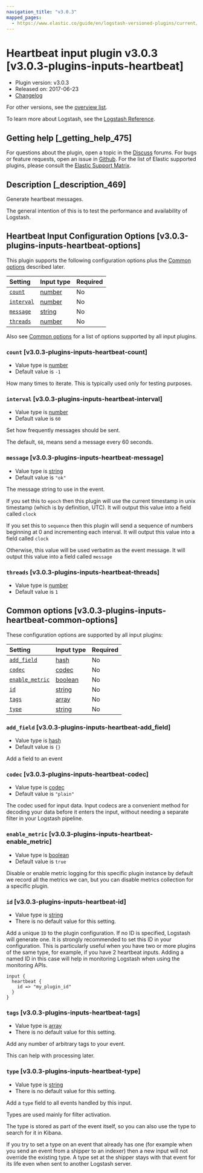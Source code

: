 ```yaml
---
navigation_title: "v3.0.3"
mapped_pages:
  - https://www.elastic.co/guide/en/logstash-versioned-plugins/current/v3.0.3-plugins-inputs-heartbeat.html
---
```


# Heartbeat input plugin v3.0.3 [v3.0.3-plugins-inputs-heartbeat]

* Plugin version: v3.0.3
* Released on: 2017-06-23
* [Changelog](https://github.com/logstash-plugins/logstash-input-heartbeat/blob/v3.0.3/CHANGELOG.md)

For other versions, see the [overview list](input-heartbeat-index.md).

To learn more about Logstash, see the [Logstash Reference](https://www.elastic.co/guide/en/logstash/current/index.html).

## Getting help [_getting_help_475]

For questions about the plugin, open a topic in the [Discuss](http://discuss.elastic.co) forums. For bugs or feature requests, open an issue in [Github](https://github.com/logstash-plugins/logstash-input-heartbeat). For the list of Elastic supported plugins, please consult the [Elastic Support Matrix](https://www.elastic.co/support/matrix#matrix_logstash_plugins).

## Description [_description_469]

Generate heartbeat messages.

The general intention of this is to test the performance and availability of Logstash.

## Heartbeat Input Configuration Options [v3.0.3-plugins-inputs-heartbeat-options]

This plugin supports the following configuration options plus the [Common options](v3-0-3-plugins-inputs-heartbeat.md#v3.0.3-plugins-inputs-heartbeat-common-options) described later.

| Setting | Input type | Required |
| :- | :- | :- |
| [`count`](v3-0-3-plugins-inputs-heartbeat.md#v3.0.3-plugins-inputs-heartbeat-count) | [number](/lsr/value-types.md#number) | No |
| [`interval`](v3-0-3-plugins-inputs-heartbeat.md#v3.0.3-plugins-inputs-heartbeat-interval) | [number](/lsr/value-types.md#number) | No |
| [`message`](v3-0-3-plugins-inputs-heartbeat.md#v3.0.3-plugins-inputs-heartbeat-message) | [string](/lsr/value-types.md#string) | No |
| [`threads`](v3-0-3-plugins-inputs-heartbeat.md#v3.0.3-plugins-inputs-heartbeat-threads) | [number](/lsr/value-types.md#number) | No |

Also see [Common options](v3-0-3-plugins-inputs-heartbeat.md#v3.0.3-plugins-inputs-heartbeat-common-options) for a list of options supported by all input plugins.

### `count` [v3.0.3-plugins-inputs-heartbeat-count]

* Value type is [number](/lsr/value-types.md#number)
* Default value is `-1`

How many times to iterate. This is typically used only for testing purposes.

### `interval` [v3.0.3-plugins-inputs-heartbeat-interval]

* Value type is [number](/lsr/value-types.md#number)
* Default value is `60`

Set how frequently messages should be sent.

The default, `60`, means send a message every 60 seconds.

### `message` [v3.0.3-plugins-inputs-heartbeat-message]

* Value type is [string](/lsr/value-types.md#string)
* Default value is `"ok"`

The message string to use in the event.

If you set this to `epoch` then this plugin will use the current timestamp in unix timestamp (which is by definition, UTC). It will output this value into a field called `clock`

If you set this to `sequence` then this plugin will send a sequence of numbers beginning at 0 and incrementing each interval. It will output this value into a field called `clock`

Otherwise, this value will be used verbatim as the event message. It will output this value into a field called `message`

### `threads` [v3.0.3-plugins-inputs-heartbeat-threads]

* Value type is [number](/lsr/value-types.md#number)
* Default value is `1`

## Common options [v3.0.3-plugins-inputs-heartbeat-common-options]

These configuration options are supported by all input plugins:

| Setting | Input type | Required |
| :- | :- | :- |
| [`add_field`](v3-0-3-plugins-inputs-heartbeat.md#v3.0.3-plugins-inputs-heartbeat-add_field) | [hash](/lsr/value-types.md#hash) | No |
| [`codec`](v3-0-3-plugins-inputs-heartbeat.md#v3.0.3-plugins-inputs-heartbeat-codec) | [codec](/lsr/value-types.md#codec) | No |
| [`enable_metric`](v3-0-3-plugins-inputs-heartbeat.md#v3.0.3-plugins-inputs-heartbeat-enable_metric) | [boolean](/lsr/value-types.md#boolean) | No |
| [`id`](v3-0-3-plugins-inputs-heartbeat.md#v3.0.3-plugins-inputs-heartbeat-id) | [string](/lsr/value-types.md#string) | No |
| [`tags`](v3-0-3-plugins-inputs-heartbeat.md#v3.0.3-plugins-inputs-heartbeat-tags) | [array](/lsr/value-types.md#array) | No |
| [`type`](v3-0-3-plugins-inputs-heartbeat.md#v3.0.3-plugins-inputs-heartbeat-type) | [string](/lsr/value-types.md#string) | No |

### `add_field` [v3.0.3-plugins-inputs-heartbeat-add_field]

* Value type is [hash](/lsr/value-types.md#hash)
* Default value is `{}`

Add a field to an event

### `codec` [v3.0.3-plugins-inputs-heartbeat-codec]

* Value type is [codec](/lsr/value-types.md#codec)
* Default value is `"plain"`

The codec used for input data. Input codecs are a convenient method for decoding your data before it enters the input, without needing a separate filter in your Logstash pipeline.

### `enable_metric` [v3.0.3-plugins-inputs-heartbeat-enable_metric]

* Value type is [boolean](/lsr/value-types.md#boolean)
* Default value is `true`

Disable or enable metric logging for this specific plugin instance by default we record all the metrics we can, but you can disable metrics collection for a specific plugin.

### `id` [v3.0.3-plugins-inputs-heartbeat-id]

* Value type is [string](/lsr/value-types.md#string)
* There is no default value for this setting.

Add a unique `ID` to the plugin configuration. If no ID is specified, Logstash will generate one. It is strongly recommended to set this ID in your configuration. This is particularly useful when you have two or more plugins of the same type, for example, if you have 2 heartbeat inputs. Adding a named ID in this case will help in monitoring Logstash when using the monitoring APIs.

```
input {
  heartbeat {
    id => "my_plugin_id"
  }
}
```

### `tags` [v3.0.3-plugins-inputs-heartbeat-tags]

* Value type is [array](/lsr/value-types.md#array)
* There is no default value for this setting.

Add any number of arbitrary tags to your event.

This can help with processing later.

### `type` [v3.0.3-plugins-inputs-heartbeat-type]

* Value type is [string](/lsr/value-types.md#string)
* There is no default value for this setting.

Add a `type` field to all events handled by this input.

Types are used mainly for filter activation.

The type is stored as part of the event itself, so you can also use the type to search for it in Kibana.

If you try to set a type on an event that already has one (for example when you send an event from a shipper to an indexer) then a new input will not override the existing type. A type set at the shipper stays with that event for its life even when sent to another Logstash server.
